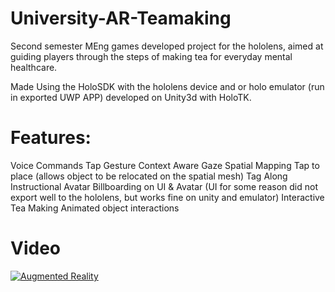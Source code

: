 # University-AR-Teamaking

Second semester MEng games developed project for the hololens, aimed at guiding players through the steps of making tea for everyday mental healthcare.

Made Using the HoloSDK with the hololens device and or holo emulator (run in exported UWP APP) developed on Unity3d with HoloTK.

# Features:
Voice Commands
Tap Gesture
Context Aware Gaze
Spatial Mapping
Tap to place (allows object to be relocated on the spatial mesh)
Tag Along Instructional Avatar
Billboarding on UI & Avatar (UI for some reason did not export well to the hololens, but works fine on unity and emulator)
Interactive Tea Making
Animated object interactions

# Video
[![Augmented Reality](https://img.youtube.com/vi/bij-FWAYmGQ/0.jpg)](https://www.youtube.com/watch?v=bij-FWAYmGQ)
